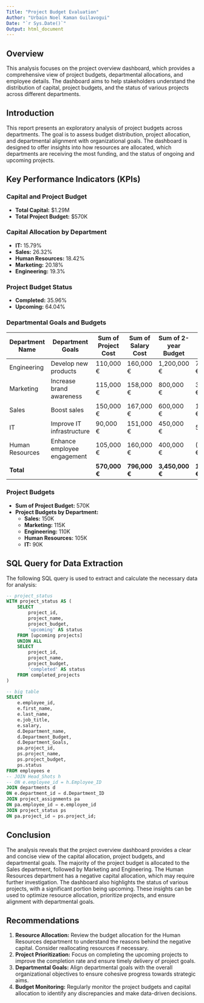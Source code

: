 ```yaml
---
Title: "Project Budget Evaluation"
Author: "Urbain Noel Kaman Guilavogui"
Date: "`r Sys.Date()`"
Output: html_document
---
```




## Overview

This analysis focuses on the project overview dashboard, which provides a comprehensive view of project budgets, departmental allocations, and employee details. The dashboard aims to help stakeholders understand the distribution of capital, project budgets, and the status of various projects across different departments.

## Introduction

This report presents an exploratory analysis of project budgets across departments. The goal is to assess budget distribution, project allocation, and departmental alignment with organizational goals. The dashboard is designed to offer insights into how resources are allocated, which departments are receiving the most funding, and the status of ongoing and upcoming projects.

## Key Performance Indicators (KPIs)

### Capital and Project Budget

- **Total Capital:** $1.29M
- **Total Project Budget:** $570K

### Capital Allocation by Department

- **IT:** 15.79%
- **Sales:** 26.32%
- **Human Resources:** 18.42%
- **Marketing:** 20.18%
- **Engineering:** 19.3%

### Project Budget Status

- **Completed:** 35.96%
- **Upcoming:** 64.04%

### Departmental Goals and Budgets

| Department Name   | Department Goals                  | Sum of Project Cost | Sum of Salary Cost | Sum of 2-year Budget | Sum of Capital   |
|-------------------|-----------------------------------|---------------------|---------------------|----------------------|------------------|
| Engineering       | Develop new products              | 110,000 €           | 160,000 €           | 1,200,000 €          | 770,000.00 €     |
| Marketing         | Increase brand awareness          | 115,000 €           | 158,000 €           | 800,000 €            | 369,000.00 €     |
| Sales             | Boost sales                      | 150,000 €           | 167,000 €           | 600,000 €            | 116,000.00 €     |
| IT                | Improve IT infrastructure         | 90,000 €            | 151,000 €           | 450,000 €            | 58,000.00 €      |
| Human Resources   | Enhance employee engagement      | 105,000 €           | 160,000 €           | 400,000 €            | (525,000.00) €   |
| **Total**         |                                   | **570,000 €**        | **796,000 €**       | **3,450,000 €**      | **1,288,000.00 €**|

### Project Budgets

- **Sum of Project Budget:** 570K
- **Project Budgets by Department:**
  - **Sales:** 150K
  - **Marketing:** 115K
  - **Engineering:** 110K
  - **Human Resources:** 105K
  - **IT:** 90K

## SQL Query for Data Extraction

The following SQL query is used to extract and calculate the necessary data for analysis:

```sql
-- project_status
WITH project_status AS (
    SELECT
        project_id,
        project_name,
        project_budget,
        'upcoming' AS status
    FROM [upcoming projects]
    UNION ALL
    SELECT
        project_id,
        project_name,
        project_budget,
        'completed' AS status
    FROM completed_projects
)

-- big table
SELECT
    e.employee_id,
    e.first_name,
    e.last_name,
    e.job_title,
    e.salary,
    d.Department_name,
    d.Department_Budget,
    d.Department_Goals,
    pa.project_id,
    ps.project_name,
    ps.project_budget,
    ps.status
FROM employees e
-- JOIN Head_Shots h
-- ON e.employee_id = h.Employee_ID
JOIN departments d
ON e.department_id = d.Department_ID
JOIN project_assignments pa
ON pa.employee_id = e.employee_id
JOIN project_status ps
ON pa.project_id = ps.project_id;
```

## Conclusion

The analysis reveals that the project overview dashboard provides a clear and concise view of the capital allocation, project budgets, and departmental goals. The majority of the project budget is allocated to the Sales department, followed by Marketing and Engineering. The Human Resources department has a negative capital allocation, which may require further investigation. The dashboard also highlights the status of various projects, with a significant portion being upcoming. These insights can be used to optimize resource allocation, prioritize projects, and ensure alignment with departmental goals.

## Recommendations

1. **Resource Allocation:** Review the budget allocation for the Human Resources department to understand the reasons behind the negative capital. Consider reallocating resources if necessary.
2. **Project Prioritization:** Focus on completing the upcoming projects to improve the completion rate and ensure timely delivery of project goals.
3. **Departmental Goals:** Align departmental goals with the overall organizational objectives to ensure cohesive progress towards strategic aims.
4. **Budget Monitoring:** Regularly monitor the project budgets and capital allocation to identify any discrepancies and make data-driven decisions.
